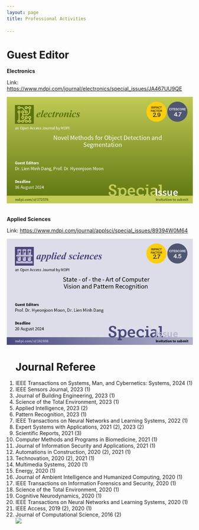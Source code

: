 ```yaml
---
layout: page
title: Professional Activities

---
```


<style type="'text/css'">
     li{
        font-family: "Times New Roman", Times, serif;
        text-align: justify!important;
        display:block;
     }

</style>

<!-- <h1>Editor</h1>
<b>Scienxt Journal of Civil Engineering (SJCE)</b>
<p>Link: <a href="http://scienxt.com/scienxt-journal-of-civil-engineeringsjoce-2/" target="_blank">http://scienxt.com/scienxt-journal-of-civil-engineeringsjoce-2/</a> </p>
<div style="margin-top: 10px;">   <img  src="/public/pictures/si2.png"></div>

<br/> -->


<h1>Guest Editor</h1>

<b>Electronics</b>
<p>Link: <a href="https://www.mdpi.com/journal/electronics/special_issues/JA467UU9QE" target="_blank">https://www.mdpi.com/journal/electronics/special_issues/JA467UU9QE</a> </p>
<div style="margin-top: 10px;">   <img  src="/public/pictures/si3.png"></div>

<br/>
 
 <b>Applied Sciences</b>
<p>Link: <a href="https://www.mdpi.com/journal/applsci/special_issues/89394W0M64" target="_blank">https://www.mdpi.com/journal/applsci/special_issues/89394W0M64</a> </p>
<div style="margin-top: 10px;">   <img  src="/public/pictures/si4.png"></div>
 
<ol><h1>Journal Referee</h1>
<li>IEEE Transactions on Systems, Man, and Cybernetics: Systems, 2024 (1)</li>
<li>IEEE Sensors Journal, 2023 (1)</li>
<li>Journal of Building Engineering, 2023 (1)</li>
<li>Science of the Total Environment, 2023 (1)</li>
<li>Applied Intelligence, 2023 (2)</li>
<li>Pattern Recognition, 2023 (1)</li>
<li>IEEE Transactions on Neural Networks and Learning Systems, 2022 (1)</li>
<li>Expert Systems with Applications, 2021 (2), 2023 (2)</li>
<li>Scientific Reports, 2021 (3)</li>
<li>Computer Methods and Programs in Biomedicine, 2021 (1)</li>
<li>Journal of Information Security and Applications, 2021 (1)</li>
<li>Automations in Construction, 2020 (2), 2021 (1)</li>
<li>Technovation, 2020 (2), 2021 (1)</li>
<li>Multimedia Systems, 2020 (1)</li>
<li>Energy, 2020 (1)</li>
<li>Journal of Ambient Intelligence and Humanized Computing, 2020 (1)</li>
<li>IEEE Transactions on Information Forensics and Security, 2020 (1)</li>
<li>Science of the Total Environment, 2020 (1)</li>
<li>Cognitive Neurodynamics, 2020 (1)</li>
<li>IEEE Transactions on Neural Networks and Learning Systems, 2020 (1)</li>
<li>IEEE Access, 2019 (2), 2020 (1)</li>
<li>Journal of Computational Science, 2016 (2)</li>

 <a id="test" href="https://www.webofscience.com/wos/author/record/1293086" target="_blank">
        <div class="icon-box">   <img style="width:75px!important;" src="/public/pictures/publons.png"> 
</div>
 </a>
 
</ol>



